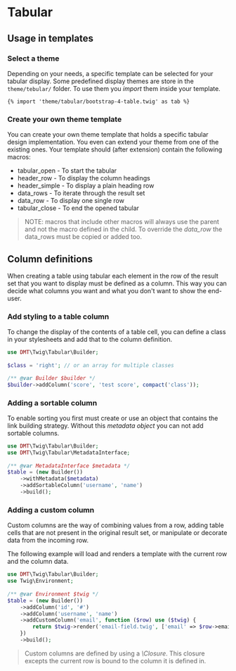# Tabular

## Usage in templates

### Select a theme
 
Depending on your needs, a specific template can be selected for your tabular 
display. Some predefined display themes are store in the `theme/tebular/` 
folder. To use them you _import_ them inside your template.

```twig
{% import 'theme/tabular/bootstrap-4-table.twig' as tab %}
```

### Create your own theme template

You can create your own theme template that holds a specific tabular design
implementation. You even can extend your theme from one of the existing ones.
Your template should (after extension) contain the following macros:
 * tabular_open - To start the tabular
 * header_row - To display the column headings
 * header_simple - To display a plain heading row   
 * data_rows - To iterate through the result set
 * data_row - To display one single row
 * tabular_close - To end the opened tabular

> NOTE: macros that include other macros will always use the parent and not the
> macro defined in the child. To override the _data_row_ the data_rows must be 
> copied or added too.


## Column definitions

When creating a table using tabular each element in the row of the result set
that you want to display must be defined as a column. This way you can decide
what columns you want and what you don't want to show the end-user.     

### Add styling to a table column

To change the display of the contents of a table cell, you can define a class
in your stylesheets and add that to the column definition. 

```php
use DMT\Twig\Tabular\Builder;
 
$class = 'right'; // or an array for multiple classes

/** @var Builder $builder */
$builder->addColumn('score', 'test score', compact('class'));
```
### Adding a sortable column

To enable sorting you first must create or use an object that contains the link 
building strategy. Without this _metadata object_ you can not add sortable 
columns.

```php
use DMT\Twig\Tabular\Builder; 
use DMT\Twig\Tabular\MetadataInterface;
 
/** @var MetadataInterface $metadata */ 
$table = (new Builder())
    ->withMetadata($metadata)
    ->addSortableColumn('username', 'name')
    ->build();
```   

### Adding a custom column

Custom columns are the way of combining values from a row, adding table cells
that are not present in the original result set, or manipulate or decorate data
from the incoming row.     
 
The following example will load and renders a template with the current row and
the column data.
```php
use DMT\Twig\Tabular\Builder;
use Twig\Environment;
 
/** @var Environment $twig */
$table = (new Builder())
    ->addColumn('id', '#')
    ->addColumn('username', 'name')
    ->addCustomColumn('email', function ($row) use ($twig) {
        return $twig->render('email-field.twig', ['email' => $row->email]);
    })
    ->build();
```
> Custom columns are defined by using a _\Closure_. This closure excepts the 
> current row is bound to the column it is defined in.  
 